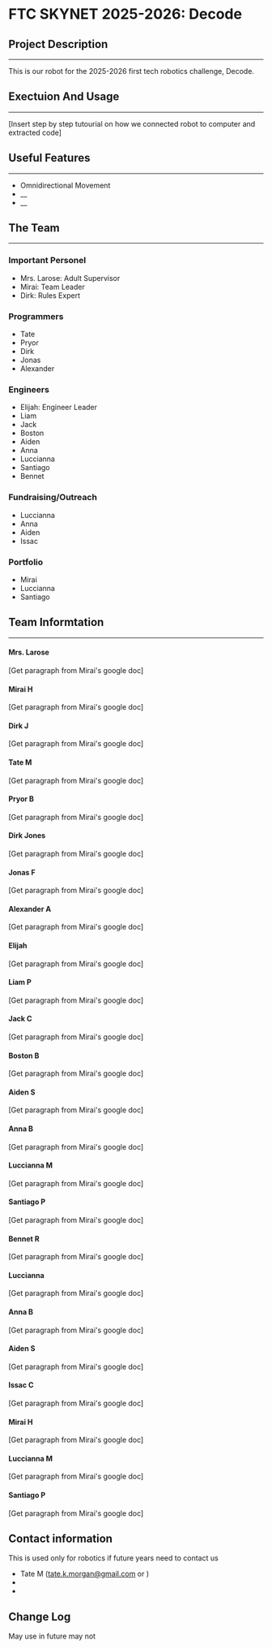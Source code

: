 # FTC SKYNET 2025-2026: Decode

## Project Description
___
This is our robot for the 2025-2026 first tech robotics challenge, Decode. 


## Exectuion And Usage
___
[Insert step by step tutourial on how we connected robot to computer and extracted code]


## Useful Features
___
+ Omnidirectional Movement
+ __
+ __


## The Team
___
### Important Personel
+ Mrs. Larose: Adult Supervisor
+ Mirai: Team Leader
+ Dirk: Rules Expert
### Programmers
+ Tate
+ Pryor
+ Dirk
+ Jonas
+ Alexander
### Engineers
+ Elijah: Engineer Leader
+ Liam
+ Jack
+ Boston
+ Aiden
+ Anna
+ Luccianna
+ Santiago
+ Bennet
### Fundraising/Outreach
+ Luccianna
+ Anna
+ Aiden
+ Issac
### Portfolio
+ Mirai
+ Luccianna
+ Santiago

## Team Informtation
___
#### Mrs. Larose
[Get paragraph from Mirai's google doc]
#### Mirai H
[Get paragraph from Mirai's google doc]
#### Dirk J
[Get paragraph from Mirai's google doc]
#### Tate M
[Get paragraph from Mirai's google doc]
#### Pryor B
[Get paragraph from Mirai's google doc]
#### Dirk Jones
[Get paragraph from Mirai's google doc]
#### Jonas F
[Get paragraph from Mirai's google doc]
#### Alexander A
[Get paragraph from Mirai's google doc]
#### Elijah
[Get paragraph from Mirai's google doc]
#### Liam P
[Get paragraph from Mirai's google doc]
#### Jack C
[Get paragraph from Mirai's google doc]
#### Boston B
[Get paragraph from Mirai's google doc]
#### Aiden S
[Get paragraph from Mirai's google doc]
#### Anna B
[Get paragraph from Mirai's google doc]
#### Luccianna M
[Get paragraph from Mirai's google doc]
#### Santiago P
[Get paragraph from Mirai's google doc]
#### Bennet R
[Get paragraph from Mirai's google doc]
#### Luccianna
[Get paragraph from Mirai's google doc]
#### Anna B
[Get paragraph from Mirai's google doc]
#### Aiden S
[Get paragraph from Mirai's google doc]
#### Issac C
[Get paragraph from Mirai's google doc]
#### Mirai H
[Get paragraph from Mirai's google doc]
#### Luccianna M
[Get paragraph from Mirai's google doc]
#### Santiago P
[Get paragraph from Mirai's google doc]

## Contact information
This is used only for robotics if future years need to contact us
+ Tate M (tate.k.morgan@gmail.com or )
+ 
+ 


## Change Log
May use in future may not